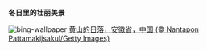 
**冬日里的壮丽美景**

![bing-wallpaper](https://www.bing.com/th?id=OHR.LiDong2023_ZH-CN5089092069_1920x1080.jpg)
[黄山的日落，安徽省，中国 (© Nantapon Pattamakijsakul/Getty Images)](https://www.bing.com/search?q=%E4%B8%AD%E5%9B%BD%E9%BB%84%E5%B1%B1&amp;form=hpcapt&amp;mkt=zh-cn)
  